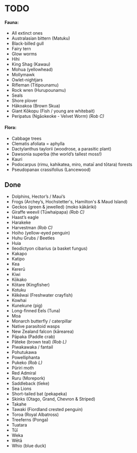 # TODO

#### Fauna:
- All extinct ones
- Australasian bittern (Matuku)
- Black-billed gull
- Fairy tern
- Glow worms
- Hihi
- King Shag (Kawau)
- Mohua (yellowhead)
- Mollymawk
- Owlet-nightjars
- Rifleman (Titipounamu)
- Rock wren (Hurupounamu)
- Seals
- Shore plover
- Hākoakoa (Brown Skua)
- Giant Kōkopu (Fish / young are whitebait)
- Peripatus (Ngāokeoke - Velvet Worm) _(Rob C)_

#### Flora:
- Cabbage trees
- Clematis afoliata = aphylla
- Dactylanthus taylorii (woodrose, a parasitic plant)
- Dawsonia superba (the world’s tallest moss!)
- Kauri
- Podocarpus (rimu, kahikatea, miro, mataī and tōtara) forests
- Pseudopanax crassifolius (Lancewood)



## Done

- Dolphins, Hector’s / Maui’s
- Frogs (Archey’s, Hochstetter's, Hamilton's & Maud Island)
- Geckos (green & jewelled) (moko kākāriki)
- Giraffe weevil (Tūwhaipapa) _(Rob C)_
- Haast’s eagle
- Harakeke
- Harvestman _(Rob C)_
- Hoiho (yellow-eyed penguin)
- Huhu Grubs / Beetles
- Huia
- Ileodictyon cibarius (a basket fungus)
- Kakapo
- Katipo
- Kea
- Kererū
- Kiwi
- Kōkako
- Kōtare (Kingfisher)
- Kotuku
- Kēkēwai (Freshwater crayfish)
- Kowhai
- Kunekune (pig)
- Long-finned Eels (Tuna)
- Moa
- Monarch butterfly / caterpillar
- Native parasitoid wasps
- New Zealand falcon (kārearea)
- Pāpaka (Paddle crab)
- Pāteke (brown teal) _(Rob L)_
- Piwakawaka / fantail
- Pohutukawa
- Powelliphanta
- Pukeko _(Rob L)_
- Pūriri moth
- Red Admiral
- Ruru (Morepork)
- Saddleback (‎tīeke)
- Sea Lions
- Short-tailed bat (pekapeka)
- Skinks (Otago, Grand, Chevron & Striped)
- Takahe
- Tawaki (Fiordland crested penguin)
- Toroa (Royal Albatross)
- Treeferns (Ponga)
- Tuatara
- Tūī
- Weka
- Wētā
- Whio (blue duck)
